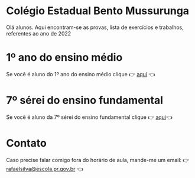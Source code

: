 # Colégio Estadual Bento Mussurunga
Olá alunos. Aqui encontram-se as provas, lista de exercícios e trabalhos, referentes ao ano de 2022


# 1º ano do ensino médio
Se você é aluno do 1º ano do ensino médio clique :point_right: [aqui](https://github.com/RafaelDexter/Bento/tree/main/1ano) :point_left:

# 7º sérei do ensino fundamental
Se você é aluno da 7º sérei do ensino fundamental clique :point_right: [aqui](https://github.com/RafaelDexter/Bento/tree/main/7ano):point_left:

# Contato
Caso precise falar comigo fora do horário de aula, mande-me um email: :point_right: rafaelsilva@escola.pr.gov.br :point_left:
